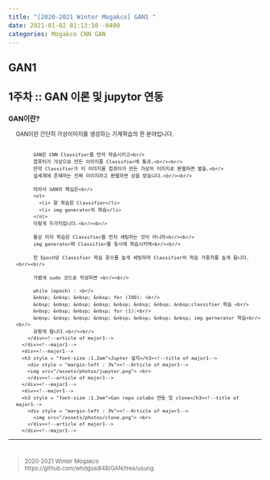```yaml
---
title: "[2020-2021 Winter Mogakco] GAN1 "
date: 2021-01-02 01:13:50 -0400
categories: Mogakco CNN GAN
---
```

## GAN1

## 1주차 :: GAN 이론 및 jupytor 연동

<div style = "font-size : 0.8em"><!--biggest-->
  <div><!--main-->
  <div><!--major1-->
      <h3 style = "font-size :1.2em">GAN이란?</h3><!--title of major1-->
        <div style = "margin-left : 3%"><!--Article of major1-->
          GAN이란 간단히 가상이미지를 생성하는 기계학습의 한 분야입니다.<br/><br/>
          
          GAN은 CNN Classifier를 먼저 학습시키고<br/>
          컴퓨터가 가상으로 만든 이미지를 Classifier에 통과,<br/><br/>
          만약 Classifier가 이 이미지를 컴퓨터가 만든 가상의 이미지로 판별하면 벌을,<br/>
          실세계에 존재하는 진짜 이미지라고 판별하면 상을 받습니다.<br/><br/>
          
          따라서 GAN의 핵심은<br/>
          <ol>
            <li> 잘 학습된 Classifier</li>
            <li> img generator의 학습</li>
          </ol>
          이렇게 두가지입니다.<br/><br/>
          
          통상 미리 학습된 Classifier를 먼저 세팅하는 것이 아니라<br/><br/>
          img generator와 Classifier를 동시에 학습시키며<br/><br/>
          
          한 Epoch당 Classifier 학습 횟수를 높게 세팅하여 Classifier의 학습 가중치를 높게 둡니다.<br/><br/>
          
          가볍게 sudo 코드로 작성하면 <br/><br/>
          
          while (epoch) : <br/>
          &nbsp; &nbsp; &nbsp; &nbsp; for (100): <br/>
          &nbsp; &nbsp; &nbsp; &nbsp; &nbsp; &nbsp; &nbsp; &nbsp;classifier 학습 <br/>
          &nbsp; &nbsp; &nbsp; &nbsp; for (1):<br/>
          &nbsp; &nbsp; &nbsp; &nbsp; &nbsp; &nbsp; &nbsp; &nbsp; img gernerator 학습<br/><br/>
          요렇게 됩니다.<br/><br/>
        </div><!--article of major1-->
      </div><!--major1-->
      <div><!--major1-->
      <h3 style = "font-size :1.2em">Jupter 설치</h3><!--title of major1-->
        <div style = "margin-left : 3%"><!--Article of major1-->
        <img src="/assets/photos/jupytor.png"> <br>
        </div><!--article of major1-->
      </div><!--major1-->
      <div><!--major1-->
      <h3 style = "font-size :1.2em">Gan repo colabo 연동 및 clone</h3><!--title of major1-->
        <div style = "margin-left : 3%"><!--Article of major1-->
          <img src="/assets/photos/clone.png"> <br>
        </div><!--article of major1-->
      </div><!--major1-->
  </div><!--main-->
  <hr>
  <br>
  <div><!--<blockquote-->
    <blockquote>
      2020-2021 Winter Mogakco<br/>
      https://github.com/whdgusdl48/GAN/tree/usung
    </blockquote>
  </div><!--<blockquote-->
</div><!--biggest-->
